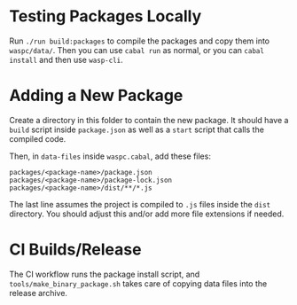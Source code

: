 # Testing Packages Locally

Run `./run build:packages` to compile the packages and copy
them into `waspc/data/`. Then you can use `cabal run` as normal, or you can
`cabal install` and then use `wasp-cli`.

# Adding a New Package

Create a directory in this folder to contain the new package. It should have a
`build` script inside `package.json` as well as a `start` script that calls the
compiled code.

Then, in `data-files` inside `waspc.cabal`, add these files:

```
packages/<package-name>/package.json
packages/<package-name>/package-lock.json
packages/<package-name>/dist/**/*.js
```

The last line assumes the project is compiled to `.js` files inside the `dist`
directory. You should adjust this and/or add more file extensions if needed.

# CI Builds/Release

The CI workflow runs the package install script, and `tools/make_binary_package.sh`
takes care of copying data files into the release archive.
